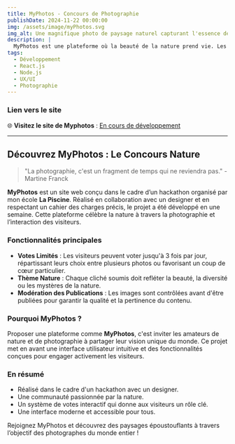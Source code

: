 ```yaml
---
title: MyPhotos - Concours de Photographie
publishDate: 2024-11-22 00:00:00
img: /assets/image/myPhotos.svg
img_alt: Une magnifique photo de paysage naturel capturant l'essence de la nature
description: |
  MyPhotos est une plateforme où la beauté de la nature prend vie. Les visiteurs peuvent voter pour leurs photos préférées (jusqu'à 3 votes par jour) et contribuer à élire les meilleures œuvres.
tags:
  - Développement
  - React.js
  - Node.js
  - UX/UI
  - Photographie
---
```


### Lien vers le site  

🌐 **Visitez le site de Myphotos** : [En cours de développement]()

---

## Découvrez MyPhotos : Le Concours Nature

> "La photographie, c'est un fragment de temps qui ne reviendra pas." - Martine Franck

**MyPhotos** est un site web conçu dans le cadre d’un hackathon organisé par mon école **La Piscine**. Réalisé en collaboration avec un designer et en respectant un cahier des charges précis, le projet a été développé en une semaine. Cette plateforme célèbre la nature à travers la photographie et l’interaction des visiteurs.

### Fonctionnalités principales

- **Votes Limités** : Les visiteurs peuvent voter jusqu'à 3 fois par jour, répartissant leurs choix entre plusieurs photos ou favorisant un coup de cœur particulier.  
- **Thème Nature** : Chaque cliché soumis doit refléter la beauté, la diversité ou les mystères de la nature.  
- **Modération des Publications** : Les images sont contrôlées avant d'être publiées pour garantir la qualité et la pertinence du contenu.  

### Pourquoi MyPhotos ?

Proposer une plateforme comme **MyPhotos**, c'est inviter les amateurs de nature et de photographie à partager leur vision unique du monde. Ce projet met en avant une interface utilisateur intuitive et des fonctionnalités conçues pour engager activement les visiteurs.

### En résumé

- Réalisé dans le cadre d'un hackathon avec un designer.
- Une communauté passionnée par la nature.  
- Un système de votes interactif qui donne aux visiteurs un rôle clé.  
- Une interface moderne et accessible pour tous.  

Rejoignez MyPhotos et découvrez des paysages époustouflants à travers l’objectif des photographes du monde entier !
